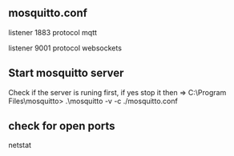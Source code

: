 ## mosquitto.conf

listener 1883
protocol mqtt

listener 9001
protocol websockets

## Start mosquitto server

Check if the server is runing first, if yes stop it then =>
C:\Program Files\mosquitto> .\mosquitto -v -c ./mosquitto.conf

## check for open ports

netstat
